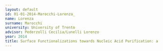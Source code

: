 ```yaml
---
layout: default 
id: 01-01-2014-Marocchi-Lorenza_
name: Lorenza 
surname: Marocchi
university: University of Trento
advisor: Pederzolli Cecilia/Lunelli Lorenzo
year: 2014
title: Surface Functionalizations towards Nucleic Acid Purification: a nanoscale study
---
```

